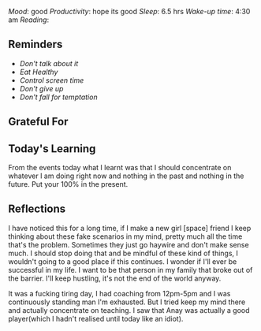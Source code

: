 *Mood*: good 
*Productivity*: hope its good 
*Sleep*: 6.5 hrs
*Wake-up time*: 4:30 am
*Reading*: 

## Reminders
- *Don't talk about it*
- *Eat Healthy*
- *Control screen time*
- *Don't give up*
- *Don't fall for temptation*

## Grateful For 


## Today's Learning  
From the events today what I learnt was that I should concentrate on whatever I am doing right now and nothing in the past and nothing in the future. Put your 100% in the present.

## Reflections
I have noticed this for a long time, if I make a new girl [space] friend I keep thinking about these fake scenarios in my mind, pretty much all the time that's the problem. Sometimes they just go haywire and don't make sense much. I should stop doing that and be mindful of these kind of things, I wouldn't going to a good place if this continues. I wonder if I'll ever be successful in my life. I want to be that person in my family that broke out of the barrier. I'll keep hustling, it's not the end of the world anyway. 

It was a fucking tiring day, I had coaching from 12pm-5pm and I was continuously standing man I'm exhausted. But I tried keep my mind there and actually concentrate on teaching. I saw that Anay was actually a good player(which I hadn't realised until today like an idiot).